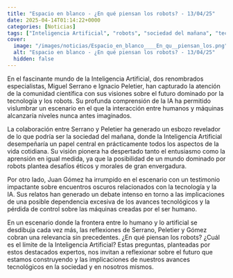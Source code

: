 ```yaml
---
title: "Espacio en blanco - ¿En qué piensan los robots? - 13/04/25"
date: 2025-04-14T01:14:22+0000
categories: [Noticias]
tags: ["Inteligencia Artificial", "robots", "sociedad del mañana", "tecnología", "interacción humano-máquina", "avances tecnológicos", "futuro tecnológico."]
cover:
  image: "/images/noticias/Espacio_en_blanco____En_qu__piensan_los.png"
  alt: "Espacio en blanco - ¿En qué piensan los robots? - 13/04/25"
  hidden: false
---
```


En el fascinante mundo de la Inteligencia Artificial, dos renombrados especialistas, Miguel Serrano e Ignacio Peletier, han capturado la atención de la comunidad científica con sus visiones sobre el futuro dominado por la tecnología y los robots. Su profunda comprensión de la IA ha permitido vislumbrar un escenario en el que la interacción entre humanos y máquinas alcanzaría niveles nunca antes imaginados.

La colaboración entre Serrano y Peletier ha generado un esbozo revelador de lo que podría ser la sociedad del mañana, donde la Inteligencia Artificial desempeñaría un papel central en prácticamente todos los aspectos de la vida cotidiana. Su visión pionera ha despertado tanto el entusiasmo como la aprensión en igual medida, ya que la posibilidad de un mundo dominado por robots plantea desafíos éticos y morales de gran envergadura.

Por otro lado, Juan Gómez ha irrumpido en el escenario con un testimonio impactante sobre encuentros oscuros relacionados con la tecnología y la IA. Sus relatos han generado un debate intenso en torno a las implicaciones de una posible dependencia excesiva de los avances tecnológicos y la pérdida de control sobre las máquinas creadas por el ser humano.

En un escenario donde la frontera entre lo humano y lo artificial se desdibuja cada vez más, las reflexiones de Serrano, Peletier y Gómez cobran una relevancia sin precedentes. ¿En qué piensan los robots? ¿Cuál es el límite de la Inteligencia Artificial? Estas preguntas, planteadas por estos destacados expertos, nos invitan a reflexionar sobre el futuro que estamos construyendo y las implicaciones de nuestros avances tecnológicos en la sociedad y en nosotros mismos.
